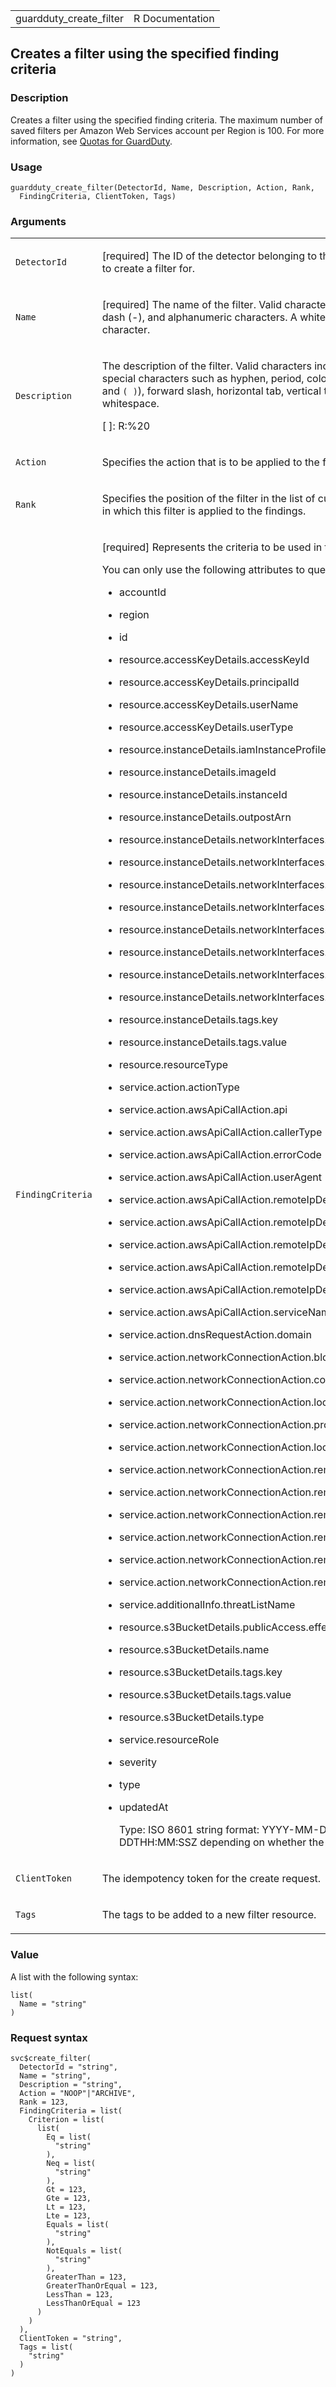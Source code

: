 <table style="width: 100%;">
<tbody>
<tr class="odd">
<td>guardduty_create_filter</td>
<td style="text-align: right;">R Documentation</td>
</tr>
</tbody>
</table>

## Creates a filter using the specified finding criteria

### Description

Creates a filter using the specified finding criteria. The maximum
number of saved filters per Amazon Web Services account per Region is
100. For more information, see [Quotas for
GuardDuty](https://docs.aws.amazon.com/guardduty/latest/ug/guardduty_limits.html).

### Usage

    guardduty_create_filter(DetectorId, Name, Description, Action, Rank,
      FindingCriteria, ClientToken, Tags)

### Arguments

<table>
<colgroup>
<col style="width: 35%" />
<col style="width: 65%" />
</colgroup>
<tbody>
<tr class="odd">
<td><code
id="guardduty_create_filter_:_DetectorId">DetectorId</code></td>
<td><p>[required] The ID of the detector belonging to the GuardDuty
account that you want to create a filter for.</p></td>
</tr>
<tr class="even">
<td><code id="guardduty_create_filter_:_Name">Name</code></td>
<td><p>[required] The name of the filter. Valid characters include
period (.), underscore (_), dash (-), and alphanumeric characters. A
whitespace is considered to be an invalid character.</p></td>
</tr>
<tr class="odd">
<td><code
id="guardduty_create_filter_:_Description">Description</code></td>
<td><p>The description of the filter. Valid characters include
alphanumeric characters, and special characters such as hyphen, period,
colon, underscore, parentheses (<code>{ }</code>, <code
style="white-space: pre;">⁠[ ]⁠</code>, and <code
style="white-space: pre;">⁠( )⁠</code>), forward slash, horizontal tab,
vertical tab, newline, form feed, return, and whitespace.</p>
<p>[ ]: R:%20</p></td>
</tr>
<tr class="even">
<td><code id="guardduty_create_filter_:_Action">Action</code></td>
<td><p>Specifies the action that is to be applied to the findings that
match the filter.</p></td>
</tr>
<tr class="odd">
<td><code id="guardduty_create_filter_:_Rank">Rank</code></td>
<td><p>Specifies the position of the filter in the list of current
filters. Also specifies the order in which this filter is applied to the
findings.</p></td>
</tr>
<tr class="even">
<td><code
id="guardduty_create_filter_:_FindingCriteria">FindingCriteria</code></td>
<td><p>[required] Represents the criteria to be used in the filter for
querying findings.</p>
<p>You can only use the following attributes to query findings:</p>
<ul>
<li><p>accountId</p></li>
<li><p>region</p></li>
<li><p>id</p></li>
<li><p>resource.accessKeyDetails.accessKeyId</p></li>
<li><p>resource.accessKeyDetails.principalId</p></li>
<li><p>resource.accessKeyDetails.userName</p></li>
<li><p>resource.accessKeyDetails.userType</p></li>
<li><p>resource.instanceDetails.iamInstanceProfile.id</p></li>
<li><p>resource.instanceDetails.imageId</p></li>
<li><p>resource.instanceDetails.instanceId</p></li>
<li><p>resource.instanceDetails.outpostArn</p></li>
<li><p>resource.instanceDetails.networkInterfaces.ipv6Addresses</p></li>
<li><p>resource.instanceDetails.networkInterfaces.privateIpAddresses.privateIpAddress</p></li>
<li><p>resource.instanceDetails.networkInterfaces.publicDnsName</p></li>
<li><p>resource.instanceDetails.networkInterfaces.publicIp</p></li>
<li><p>resource.instanceDetails.networkInterfaces.securityGroups.groupId</p></li>
<li><p>resource.instanceDetails.networkInterfaces.securityGroups.groupName</p></li>
<li><p>resource.instanceDetails.networkInterfaces.subnetId</p></li>
<li><p>resource.instanceDetails.networkInterfaces.vpcId</p></li>
<li><p>resource.instanceDetails.tags.key</p></li>
<li><p>resource.instanceDetails.tags.value</p></li>
<li><p>resource.resourceType</p></li>
<li><p>service.action.actionType</p></li>
<li><p>service.action.awsApiCallAction.api</p></li>
<li><p>service.action.awsApiCallAction.callerType</p></li>
<li><p>service.action.awsApiCallAction.errorCode</p></li>
<li><p>service.action.awsApiCallAction.userAgent</p></li>
<li><p>service.action.awsApiCallAction.remoteIpDetails.city.cityName</p></li>
<li><p>service.action.awsApiCallAction.remoteIpDetails.country.countryName</p></li>
<li><p>service.action.awsApiCallAction.remoteIpDetails.ipAddressV4</p></li>
<li><p>service.action.awsApiCallAction.remoteIpDetails.organization.asn</p></li>
<li><p>service.action.awsApiCallAction.remoteIpDetails.organization.asnOrg</p></li>
<li><p>service.action.awsApiCallAction.serviceName</p></li>
<li><p>service.action.dnsRequestAction.domain</p></li>
<li><p>service.action.networkConnectionAction.blocked</p></li>
<li><p>service.action.networkConnectionAction.connectionDirection</p></li>
<li><p>service.action.networkConnectionAction.localPortDetails.port</p></li>
<li><p>service.action.networkConnectionAction.protocol</p></li>
<li><p>service.action.networkConnectionAction.localIpDetails.ipAddressV4</p></li>
<li><p>service.action.networkConnectionAction.remoteIpDetails.city.cityName</p></li>
<li><p>service.action.networkConnectionAction.remoteIpDetails.country.countryName</p></li>
<li><p>service.action.networkConnectionAction.remoteIpDetails.ipAddressV4</p></li>
<li><p>service.action.networkConnectionAction.remoteIpDetails.organization.asn</p></li>
<li><p>service.action.networkConnectionAction.remoteIpDetails.organization.asnOrg</p></li>
<li><p>service.action.networkConnectionAction.remotePortDetails.port</p></li>
<li><p>service.additionalInfo.threatListName</p></li>
<li><p>resource.s3BucketDetails.publicAccess.effectivePermissions</p></li>
<li><p>resource.s3BucketDetails.name</p></li>
<li><p>resource.s3BucketDetails.tags.key</p></li>
<li><p>resource.s3BucketDetails.tags.value</p></li>
<li><p>resource.s3BucketDetails.type</p></li>
<li><p>service.resourceRole</p></li>
<li><p>severity</p></li>
<li><p>type</p></li>
<li><p>updatedAt</p>
<p>Type: ISO 8601 string format: YYYY-MM-DDTHH:MM:SS.SSSZ or
YYYY-MM-DDTHH:MM:SSZ depending on whether the value contains
milliseconds.</p></li>
</ul></td>
</tr>
<tr class="odd">
<td><code
id="guardduty_create_filter_:_ClientToken">ClientToken</code></td>
<td><p>The idempotency token for the create request.</p></td>
</tr>
<tr class="even">
<td><code id="guardduty_create_filter_:_Tags">Tags</code></td>
<td><p>The tags to be added to a new filter resource.</p></td>
</tr>
</tbody>
</table>

### Value

A list with the following syntax:

    list(
      Name = "string"
    )

### Request syntax

    svc$create_filter(
      DetectorId = "string",
      Name = "string",
      Description = "string",
      Action = "NOOP"|"ARCHIVE",
      Rank = 123,
      FindingCriteria = list(
        Criterion = list(
          list(
            Eq = list(
              "string"
            ),
            Neq = list(
              "string"
            ),
            Gt = 123,
            Gte = 123,
            Lt = 123,
            Lte = 123,
            Equals = list(
              "string"
            ),
            NotEquals = list(
              "string"
            ),
            GreaterThan = 123,
            GreaterThanOrEqual = 123,
            LessThan = 123,
            LessThanOrEqual = 123
          )
        )
      ),
      ClientToken = "string",
      Tags = list(
        "string"
      )
    )
